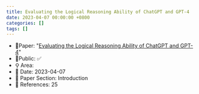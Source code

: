 ```yaml
---
title: Evaluating the Logical Reasoning Ability of ChatGPT and GPT-4
date: 2023-04-07 00:00:00 +0800
categories: []
tags: []
---
```


- 📙Paper: "[Evaluating the Logical Reasoning Ability of ChatGPT and GPT-4](https://www.semanticscholar.org/paper/Evaluating-the-Logical-Reasoning-Ability-of-ChatGPT-Liu-Ning/85cc48276c69924d3e92ddb38facb7d92be9a4a6)"
- 🔑Public: ✅
- ⚲ Area: 
- 📅 Date: 2023-04-07
- 🔎 Paper Section: Introduction
- 📝 References: 25
